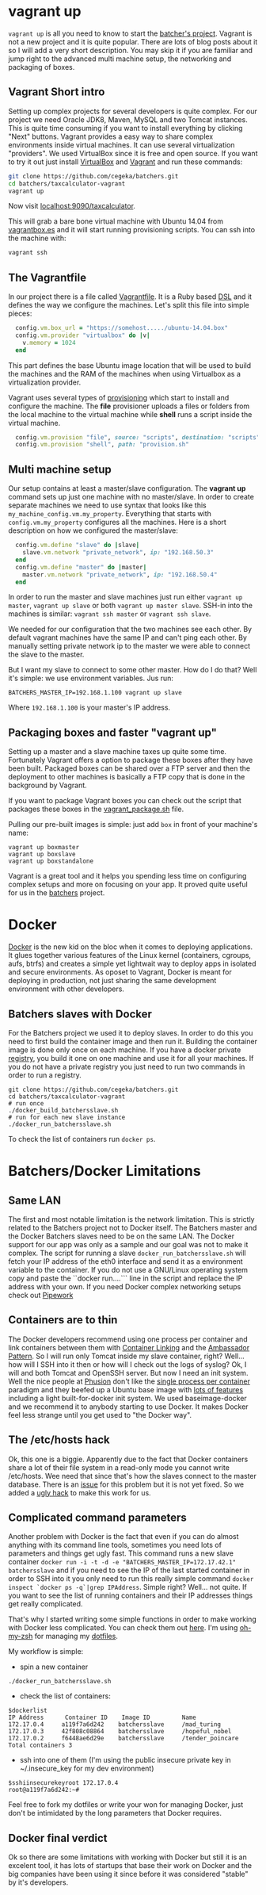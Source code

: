 # vagrant up
```vagrant up``` is all you need to know to start the [batcher's project](https://github.com/cegeka/batchers). Vagrant is not a new project and it is quite popular. There are lots of blog posts about it so I will add a very short description. You may skip it if you are familiar and jump right to the advanced multi machine setup, the networking and packaging of boxes.

## Vagrant Short intro
Setting up complex projects for several developers is quite complex. For our project we need Oracle JDK8, Maven, MySQL and two Tomcat instances. This is quite time consuming if you want to install everything by clicking "Next" buttons. Vagrant provides a easy way to share complex environments inside virtual machines. It can use several virtualization "providers". We used VirtualBox since it is free and open source. If you want to try it out just install [VirtualBox](https://www.virtualbox.org/) and [Vagrant](http://www.vagrantup.com/) and run these commands:

```sh
git clone https://github.com/cegeka/batchers.git
cd batchers/taxcalculator-vagrant
vagrant up
```

Now visit [localhost:9090/taxcalculator](http://localhost:9090/taxcalculator/).

This will grab a bare bone virtual machine with Ubuntu 14.04 from [vagrantbox.es](http://www.vagrantbox.es/) and it will start running provisioning scripts. You can ssh into the machine with:
```sh
vagrant ssh
```

## The Vagrantfile
In our project there is a file called [Vagrantfile](https://github.com/cegeka/batchers/blob/master/taxcalculator-vagrant/Vagrantfile). It is a Ruby based [DSL](http://en.wikipedia.org/wiki/Domain-specific_language) and it defines the way we configure the machines. Let's split this file into simple pieces:

```ruby
  config.vm.box_url = "https://somehost...../ubuntu-14.04.box"
  config.vm.provider "virtualbox" do |v|
    v.memory = 1024
  end
```
This part defines the base Ubuntu image location that will be used to build the machines and the RAM of the machines when using Virtualbox as a virtualization provider.

Vagrant uses several types of [provisioning](https://docs.vagrantup.com/v2/provisioning/index.html) which start to install and configure the machine. The __file__ provisioner uploads a files or folders from the local machine to the virtual machine while __shell__ runs a script inside the virtual machine.

```ruby
  config.vm.provision "file", source: "scripts", destination: "scripts"
  config.vm.provision "shell", path: "provision.sh"
```

## Multi machine setup
Our setup contains at least a master/slave configuration. The __vagrant up__ command sets up just one machine with no master/slave. In order to create separate machines we need to use syntax that looks like this ```my_machine_config.vm.my_property```. Everything that starts with ```config.vm.my_property``` configures all the machines. Here is a short description on how we configured the master/slave:

```ruby
  config.vm.define "slave" do |slave|
    slave.vm.network "private_network", ip: "192.168.50.3"
  end
  config.vm.define "master" do |master|
    master.vm.network "private_network", ip: "192.168.50.4"
  end

```

In order to run the master and slave machines just run either ```vagrant up master```, ```vagrant up slave``` or both ```vagrant up master slave```. SSH-in into the machines is similar: ```vagrant ssh master``` or ```vagrant ssh slave```.

We needed for our configuration that the two machines see each other. By default vagrant machines have the same IP and can't ping each other. By manually setting private network ip to the master we were able to connect the slave to the master.

But I want my slave to connect to some other master. How do I do that? Well it's simple: we use environment variables. Jus run:

```BATCHERS_MASTER_IP=192.168.1.100 vagrant up slave```

Where ```192.168.1.100``` is your master's IP address.

## Packaging boxes and faster "vagrant up"
Setting up a master and a slave machine taxes up quite some time. Fortunately Vagrant offers a option to package these boxes after they have been built. Packaged boxes can be shared over a FTP server and then the deployment to other machines is basically a FTP copy that is done in the background by Vagrant. 

If you want to package Vagrant boxes you can check out the script that packages these boxes in the [vagrant_package.sh](https://github.com/cegeka/batchers/blob/master/taxcalculator-vagrant/vagrant_package.sh) file.

Pulling our pre-built images is simple: just add ```box``` in front of your machine's name:

```
vagrant up boxmaster
vagrant up boxslave
vagrant up boxstandalone
```

Vagrant is a great tool and it helps you spending less time on configuring complex setups and more on focusing on your app. It proved quite useful for us in the [batchers](https://github.com/cegeka/batchers) project.

# Docker
[Docker](http://www.docker.com) is the new kid on the bloc when it comes to deploying applications. It glues together various features of the Linux kernel (containers, cgroups, aufs, btrfs) and creates a simple yet lightwait way to deploy apps in isolated and secure environments. As oposet to Vagrant, Docker is meant for deploying in production, not just sharing the same development environment with other developers.

## Batchers slaves with Docker
For the Batchers project we used it to deploy slaves. In order to do this you need to first build the container image and then run it. Building the container image is done only once on each machine. If you have a docker private [registry](https://github.com/dotcloud/docker-registry#docker-registry), you build it one on one machine and use it for all your machines. If you do not have a private registry you just need to run two commands in order to run a registry.

```
git clone https://github.com/cegeka/batchers.git
cd batchers/taxcalculator-vagrant
# run once
./docker_build_batchersslave.sh
# run for each new slave instance
./docker_run_batchersslave.sh
```

To check the list of containers run ```docker ps```.

# Batchers/Docker Limitations
## Same LAN
The first and most notable limitation is the network limitation. This is strictly related to the Batchers project not to Docker itself. The Batchers master and the Docker Batchers slaves need to be on the same LAN. The Docker support for our app was only as a sample and our goal was not to make it complex. The script for running a slave ```docker_run_batchersslave.sh``` will fetch your IP address of the eth0 interface and send it as a environment variable to the container. If you do not use a GNU/Linux operating system copy and paste the ``docker run....``` line in the script and replace the IP address with your own. If you need Docker complex networking setups check out [Pipework](https://github.com/jpetazzo/pipework#pipework-software-defined-networking-for-linux-containers)

## Containers are to thin
The Docker developers recommend using one process per container and link containers between them with [Container Linking](https://docs.docker.com/userguide/dockerlinks/#docker-container-linking) and the [Ambassador Pattern](https://docs.docker.com/articles/ambassador_pattern_linking/). So I will run only Tomcat inside my slave container, right? Well... how will I SSH into it then or how will I check out the logs of syslog? Ok, I will and both Tomcat and OpenSSH server. But now I need an init system. Well the nice people at [Phusion](http://www.phusion.nl/) don't like the [single process per container](https://github.com/phusion/baseimage-docker#wait-i-thought-docker-is-about-running-a-single-process-in-a-container) paradigm and they beefed up a Ubuntu base image with [lots of features](https://github.com/phusion/baseimage-docker#whats-inside-the-image) including a light built-for-docker init system. We used baseimage-docker and we recommend it to anybody starting to use Docker. It makes Docker feel less strange until you get used to "the Docker way".

## The /etc/hosts hack
Ok, this one is a biggie. Apparently due to the fact that Docker containers share a lot of their file system in a read-only mode you cannot write /etc/hosts. Wee need that since that's how the slaves connect to the master database. There is an [issue](https://github.com/dotcloud/docker/issues/2267) for this problem but it is not yet fixed. So we added a [ugly hack](https://github.com/cegeka/batchers/blob/master/taxcalculator-vagrant/Dockerfile#L23-L26) to make this work for us.

## Complicated command parameters
Another problem with Docker is the fact that even if you can do almost anything with its command line tools, sometimes you need lots of parameters and things get ugly fast. This command runs a new slave container ```docker run -i -t -d -e "BATCHERS_MASTER_IP=172.17.42.1" batchersslave``` and if you need to see the IP of the last started container in order to SSH into it you only need to run this really simple command ```docker inspect `docker ps -q`|grep IPAddress```. Simple right? Well... not quite. If you want to see the list of running containers and their IP addresses things get really complicated. 

That's why I started writing some simple functions in order to make working with Docker less complicated. You can check them out [here](https://github.com/andreicristianpetcu/dotfiles/blob/master/my-aliases.sh#L218-L277). I'm using [oh-my-zsh](http://ohmyz.sh/) for managing my [dotfiles](http://dotfiles.github.io/).

My workflow is simple:

 - spin a new container
```
./docker_run_batchersslave.sh
```
 - check the list of containers:
```
$dockerlist 
IP Address      Container ID    Image ID         Name
172.17.0.4     a119f7a6d242    batchersslave     /mad_turing
172.17.0.3     42f808c08864    batchersslave     /hopeful_nobel
172.17.0.2     f6448ae6d29e    batchersslave     /tender_poincare
Total containers 3

```
 - ssh into one of them (I'm using the public insecure private key in ~/.insecure_key for my dev environment)
```
$sshiinsecurekeyroot 172.17.0.4
root@a119f7a6d242:~#
```

Feel free to fork my dotfiles or write your won for managing Docker, just don't be intimidated by the long parameters that Docker requires.


## Docker final verdict
Ok so there are some limitations with working with Docker but still it is an excelent tool, it has lots of startups that base their work on Docker and the big companies have been using it since before it was considered "stable" by it's developers. 